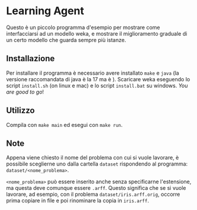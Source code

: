
# Learning Agent

Questo è un piccolo programma d'esempio per mostrare come interfacciarsi ad un modello weka, e mostrare il miglioramento graduale di un certo modello che guarda sempre più istanze.

## Installazione

Per installare il programma è necessario avere installato `make` e `java` (la versione raccomandata di java è la 17 ma è ). Scaricare weka eseguendo lo script `install.sh` (on linux e mac) e lo script `install.bat` su windows. _You are good to go_!

## Utilizzo

Compila con `make main` ed esegui con `make run`.

## Note

Appena viene chiesto il nome del problema con cui si vuole lavorare, è possibile sceglierne uno dalla cartella `dataset` rispondendo al programma: `dataset/<nome_problema>`.

`<nome_problema>` può essere inserito anche senza specificarne l'estensione, ma questa deve comunque essere `.arff`.
Questo significa che se si vuole lavorare, ad esempio, con il problema `dataset/iris.arff.orig`, occorre prima copiare in file e poi rinominare la copia in `iris.arff`.